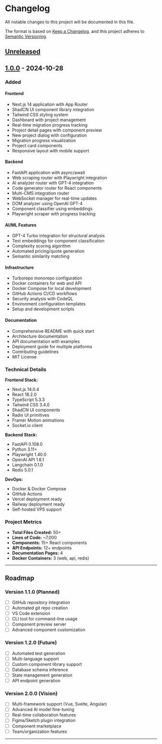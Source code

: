 # Changelog

All notable changes to this project will be documented in this file.

The format is based on [Keep a Changelog](https://keepachangelog.com/en/1.0.0/),
and this project adheres to [Semantic Versioning](https://semver.org/spec/v2.0.0.html).

## [Unreleased]

## [1.0.0] - 2024-10-28

### Added

#### Frontend
- Next.js 14 application with App Router
- ShadCN UI component library integration
- Tailwind CSS styling system
- Dashboard with project management
- Real-time migration progress tracking
- Project detail pages with component preview
- New project dialog with configuration
- Migration progress visualization
- Project card components
- Responsive layout with mobile support

#### Backend
- FastAPI application with async/await
- Web scraping router with Playwright integration
- AI analyzer router with GPT-4 integration
- Code generator router for React components
- Multi-CMS integration router
- WebSocket manager for real-time updates
- DOM analyzer using OpenAI GPT-4
- Component classifier using embeddings
- Playwright scraper with progress tracking

#### AI/ML Features
- GPT-4 Turbo integration for structural analysis
- Text embeddings for component classification
- Complexity scoring algorithm
- Automated pricing/quote generation
- Semantic similarity matching

#### Infrastructure
- Turborepo monorepo configuration
- Docker containers for web and API
- Docker Compose for local development
- GitHub Actions CI/CD workflows
- Security analysis with CodeQL
- Environment configuration templates
- Setup and development scripts

#### Documentation
- Comprehensive README with quick start
- Architecture documentation
- API documentation with examples
- Deployment guide for multiple platforms
- Contributing guidelines
- MIT License

### Technical Details

**Frontend Stack:**
- Next.js 14.0.4
- React 18.2.0
- TypeScript 5.3.3
- Tailwind CSS 3.4.0
- ShadCN UI components
- Radix UI primitives
- Framer Motion animations
- Socket.io client

**Backend Stack:**
- FastAPI 0.108.0
- Python 3.11+
- Playwright 1.40.0
- OpenAI API 1.6.1
- Langchain 0.1.0
- Redis 5.0.1

**DevOps:**
- Docker & Docker Compose
- GitHub Actions
- Vercel deployment ready
- Railway deployment ready
- Self-hosted VPS support

### Project Metrics

- **Total Files Created:** 50+
- **Lines of Code:** ~7,000
- **Components:** 15+ React components
- **API Endpoints:** 12+ endpoints
- **Documentation Pages:** 4
- **Docker Containers:** 3 (web, api, redis)

---

## Roadmap

### Version 1.1.0 (Planned)
- [ ] GitHub repository integration
- [ ] Automated git repo creation
- [ ] VS Code extension
- [ ] CLI tool for command-line usage
- [ ] Component preview server
- [ ] Advanced component customization

### Version 1.2.0 (Future)
- [ ] Automated test generation
- [ ] Multi-language support
- [ ] Custom component library support
- [ ] Database schema inference
- [ ] State management generation
- [ ] API endpoint generation

### Version 2.0.0 (Vision)
- [ ] Multi-framework support (Vue, Svelte, Angular)
- [ ] Advanced AI model fine-tuning
- [ ] Real-time collaboration features
- [ ] Figma/Sketch plugin integration
- [ ] Component marketplace
- [ ] Team/organization features

---

[Unreleased]: https://github.com/krhebbar/boltflow-modern/compare/v1.0.0...HEAD
[1.0.0]: https://github.com/krhebbar/boltflow-modern/releases/tag/v1.0.0
